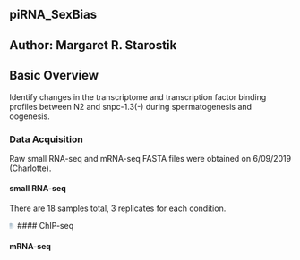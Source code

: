 ## piRNA_SexBias

## Author: Margaret R. Starostik

## Basic Overview
Identify changes in the transcriptome and transcription factor binding profiles between N2 and snpc-1.3(-) during spermatogenesis and oogenesis. 

### Data Acquisition
Raw small RNA-seq and mRNA-seq FASTA files were obtained on 6/09/2019 (Charlotte).

#### small RNA-seq
There are 18 samples total, 3 replicates for each condition.

<img src="smallRNAseq_Workflow.png" alt="Workflow" width="10"/>
#### ChIP-seq

#### mRNA-seq

